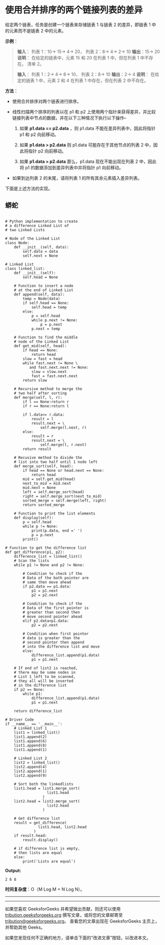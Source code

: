# 使用合并排序的两个链接列表的差异

给定两个链表，任务是创建一个链表来存储链表 1 与链表 2 的差异，即链表 1 中的元素而不是链表 2 中的元素。

**示例**：

> **输入**：
> 列表 1：10-> 15-> 4-> 20，
> 列表 2：8-> 4-> 2-> 10
> **输出**：15-> 20
> **说明**：
> 在给定的链表中，元素 15 和 20 在列表 1 中，但在列表 1 中不存在。 清单 2。
> 
> **输入**：
> 列表 1：2-> 4-> 8-> 10，
> 列表 2：8-> 10
> **输出**：2-> 4
> **说明**：
> 在给定的链表 1 中，元素 2 和 4 在列表 1 中存在，但在列表 2 中不存在。

**方法**：

*   使用合并排序对两个链表进行排序。

*   线性扫描两个排序的列表以在 p1 和 p2 上使用两个指针来获得差异，并比较链接列表中节点的数据，并在以下三种情况下执行以下操作–

    1.  如果 **p1.data == p2.data** ，则 p1.data 不能在差异列表中，因此将指针 p1 和 p2 向前移动。

    2.  如果 **p1.data > p2.data** 则 p1.data 可能存在于其他节点的列表 2 中，因此将指针 p2 向前移动。

    3.  如果 **p1.data > p2.data** 那么，p1.data 现在不能出现在列表 2 中，因此将 p1 的数据添加到差异列表中并将指针 p1 向前移动。

*   如果到达列表 2 的末尾，请将列表 1 的所有其余元素插入差异列表。

下面是上述方法的实现。

## 蟒蛇

```

# Python implementation to create 
# a difference Linked List of  
# two Linked Lists 

# Node of the Linked List 
class Node: 
    def __init__(self, data): 
        self.data = data 
        self.next = None

# Linked List 
class linked_list: 
    def __init__(self): 
        self.head = None

    # Function to insert a node 
    # at the end of Linked List 
    def append(self, data): 
        temp = Node(data) 
        if self.head == None: 
            self.head = temp 
        else: 
            p = self.head 
            while p.next != None: 
                p = p.next
            p.next = temp 

    # Function to find the middle 
    # node of the Linked List  
    def get_mid(self, head): 
        if head == None: 
            return head 
        slow = fast = head 
        while fast.next != None \ 
           and fast.next.next != None: 
            slow = slow.next
            fast = fast.next.next
        return slow 

    # Recursive method to merge the 
    # two half after sorting  
    def merge(self, l, r): 
        if l == None:return r 
        if r == None:return l 

        if l.data<= r.data: 
            result = l 
            result.next = \ 
                self.merge(l.next, r) 
        else: 
            result = r 
            result.next = \ 
                self.merge(l, r.next) 
        return result 

    # Recusive method to divide the  
    # list into two half until 1 node left 
    def merge_sort(self, head): 
        if head == None or head.next == None: 
            return head 
        mid = self.get_mid(head) 
        next_to_mid = mid.next
        mid.next = None
        left = self.merge_sort(head) 
        right = self.merge_sort(next_to_mid) 
        sorted_merge = self.merge(left, right) 
        return sorted_merge 

    # Function to print the list elements 
    def display(self): 
        p = self.head 
        while p != None: 
            print(p.data, end =' ') 
            p = p.next
        print() 

# Function to get the difference list 
def get_difference(p1, p2): 
    difference_list = linked_list() 
    # Scan the lists  
    while p1 != None and p2 != None: 

        # Condition to check if the  
        # Data of the both pointer are  
        # same then move ahead 
        if p2.data == p1.data: 
            p1 = p1.next
            p2 = p2.next

        # Condition to check if the  
        # Data of the first pointer is  
        # greater than second then  
        # move second pointer ahead 
        elif p2.data<p1.data: 
            p2 = p2.next

        # Condition when first pointer 
        # data is greater than the  
        # second pointer then append 
        # into the difference list and move 
        else: 
            difference_list.append(p1.data) 
            p1 = p1.next

    # If end of list2 is reached,  
    # there may be some nodes in  
    # List 1 left to be scanned,  
    # they all will be inserted  
    # in the difference list 
    if p2 == None: 
        while p1: 
            difference_list.append(p1.data) 
            p1 = p1.next

    return difference_list 

# Driver Code 
if __name__ == '__main__': 
    # Linked List 1 
    list1 = linked_list() 
    list1.append(2) 
    list1.append(6) 
    list1.append(8) 
    list1.append(1) 

    # Linked List 2 
    list2 = linked_list() 
    list2.append(4) 
    list2.append(1) 
    list2.append(9) 

    # Sort both the linkedlists 
    list1.head = list1.merge_sort( 
                   list1.head 
                 ) 
    list2.head = list2.merge_sort( 
                   list2.head 
                 ) 

    # Get difference list 
    result = get_difference( 
               list1.head, list2.head 
             ) 
    if result.head: 
        result.display() 

    # if difference list is empty, 
    # then lists are equal 
    else: 
        print('Lists are equal') 

```

**Output:**

```
2 6 8

```

**时间复杂度**：O（M Log M + N Log N）。



* * *

* * *

如果您喜欢 GeeksforGeeks 并希望做出贡献，则还可以使用 [tribution.geeksforgeeks.org](https://contribute.geeksforgeeks.org/) 撰写文章，或将您的文章邮寄至 tribution@geeksforgeeks.org。 查看您的文章出现在 GeeksforGeeks 主页上，并帮助其他 Geeks。

如果您发现任何不正确的地方，请单击下面的“改进文章”按钮，以改进本文。